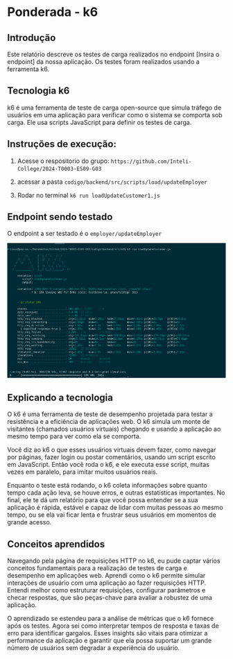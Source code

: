 # Ponderada - k6

## Introdução
Este relatório descreve os testes de carga realizados no endpoint [Insira o endpoint] da nossa aplicação. Os testes foram realizados usando a ferramenta k6.

## Tecnologia k6
k6 é uma ferramenta de teste de carga open-source que simula tráfego de usuários em uma aplicação para verificar como o sistema se comporta sob carga. Ele usa scripts JavaScript para definir os testes de carga.

## Instruções de execução:

1. Acesse o respositorio do grupo: ``` https://github.com/Inteli-College/2024-T0003-ES09-G03 ```

2. acessar a pasta ``` codigo/backend/src/scripts/load/updateEmployer ```

3. Rodar no terminal ``` k6 run loadUpdateCustomer1.js ```

## Endpoint sendo testado

O endpoint a ser testado é o ``` employer/updateEmployer ```

<img src="./Captura de tela de 2024-03-22 09-58-13.png"> </img>

## Explicando a tecnologia

O k6 é uma ferramenta de teste de desempenho projetada para testar a resistência e a eficiência de aplicações web. O k6 simula um monte de visitantes (chamados usuários virtuais) chegando e usando a aplicação ao mesmo tempo para ver como ela se comporta.

Você diz ao k6 o que esses usuários virtuais devem fazer, como navegar por páginas, fazer login ou postar comentários, usando um script escrito em JavaScript. Então você roda o k6, e ele executa esse script, muitas vezes em paralelo, para imitar muitos usuários reais.

Enquanto o teste está rodando, o k6 coleta informações sobre quanto tempo cada ação leva, se houve erros, e outras estatísticas importantes. No final, ele te dá um relatório para que você possa entender se a sua aplicação é rápida, estável e capaz de lidar com muitas pessoas ao mesmo tempo, ou se ela vai ficar lenta e frustrar seus usuários em momentos de grande acesso.

## Conceitos aprendidos

Navegando pela página de requisições HTTP no k6, eu pude captar vários conceitos fundamentais para a realização de testes de carga e desempenho em aplicações web. Aprendi como o k6 permite simular interações de usuário com uma aplicação ao fazer requisições HTTP. Entendi melhor como estruturar requisições, configurar parâmetros e checar respostas, que são peças-chave para avaliar a robustez de uma aplicação.

O aprendizado se estendeu para a análise de métricas que o k6 fornece após os testes. Agora sei como interpretar tempos de resposta e taxas de erro para identificar gargalos. Esses insights são vitais para otimizar a performance da aplicação e garantir que ela possa suportar um grande número de usuários sem degradar a experiência do usuário.
